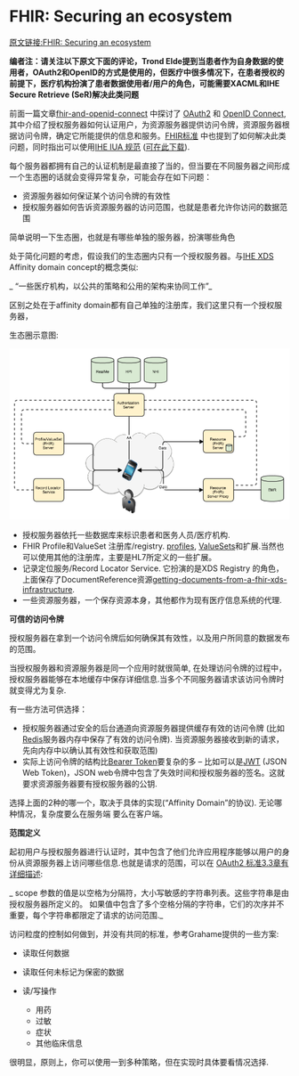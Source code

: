 # FHIR: Securing an ecosystem
[原文链接:FHIR: Securing an ecosystem](http://fhirblog.com/2014/06/23/fhir-securing-an-ecosystem/)

**编者注：请关注以下原文下面的评论，Trond Elde提到当患者作为自身数据的使用者，OAuth2和OpenID的方式是使用的，但医疗中很多情况下，在患者授权的前提下，医疗机构扮演了患者数据使用者/用户的角色，可能需要XACML和IHE Secure Retrieve (SeR)解决此类问题**

前面一篇文章[fhir-and-openid-connect](fhir-and-openid-connect.md) 中探讨了 [OAuth2](http://oauth.net/2/) 和 [OpenID Connect](http://openid.net/connect/), 其中介绍了授权服务器如何认证用户，为资源服务器提供访问令牌，资源服务器根据访问令牌，确定它所能提供的信息和服务。[FHIR标准](http://hl7.org/implement/standards/fhir/security.html) 中也提到了如何解决此类问题，同时指出可以使用[IHE IUA 规范](http://wiki.ihe.net/index.php?title=Internet_User_Authorization "Internet_User_Authorization") ([可在此下载](http://stage.ihe.net/Technical_Framework/upload/IHE_ITI_Suppl_IUA_Rev1-0_PC_2013-06-03.pdf)).

每个服务器都拥有自己的认证机制是最直接了当的，但当要在不同服务器之间形成一个生态圈的话就会变得异常复杂，可能会存在如下问题：

*   资源服务器如何保证某个访问令牌的有效性
*   授权服务器如何告诉资源服务器的访问范围，也就是患者允许你访问的数据范围

简单说明一下生态圈，也就是有哪些单独的服务器，扮演哪些角色

处于简化问题的考虑，假设我们的生态圈内只有一个授权服务器。与[IHE XDS](http://wiki.ihe.net/index.php?title=Cross-Enterprise_Document_Sharing "Cross-Enterprise_Document_Sharing") Affinity domain concept的概念类似:

_ “一些医疗机构，以公共的策略和公用的架构来协同工作”_

区别之处在于affinity domain都有自己单独的注册库，我们这里只有一个授权服务器，

生态圈示意图:

[![sources](sources.png?w=630&#038;h=384)](sources.png)


*   授权服务器依托一些数据库来标识患者和医务人员/医疗机构.
*   FHIR Profile和ValueSet 注册库/registry. [profiles](http://www.hl7.org/implement/standards/fhir/profile.html), [ValueSets](http://www.hl7.org/implement/standards/fhir/valueset.html)和扩展.当然也可以使用其他的注册库，主要是HL7所定义的一些扩展。
*   记录定位服务/Record Locator Service.  它扮演的是XDS Registry 的角色，上面保存了DocumentReference资源[getting-documents-from-a-fhir-xds-infrastructure](getting-documents-from-a-fhir-xds-infrastructure.md).
*   一些资源服务器，一个保存资源本身，其他都作为现有医疗信息系统的代理.

**可信的访问令牌**

授权服务器在拿到一个访问令牌后如何确保其有效性，以及用户所同意的数据发布的范围。


当授权服务器和资源服务器是同一个应用时就很简单, 在处理访问令牌的过程中，授权服务器能够在本地缓存中保存详细信息.当多个不同服务器请求该访问令牌时就变得尤为复杂.

有一些方法可供选择：

*   授权服务器通过安全的后台通道向资源服务器提供缓存有效的访问令牌 (比如[Redis](http://en.wikipedia.org/wiki/Redis)服务器内存中保存了有效的访问令牌). 当资源服务器接收到新的请求，先向内存中以确认其有效性和获取范围)
*   实际上访问令牌的结构比[Bearer Token](http://tools.ietf.org/html/rfc6750)要复杂的多 – 比如可以是[JWT](http://tools.ietf.org/html/draft-ietf-oauth-json-web-token-23) (JSON Web Token)，JSON web令牌中包含了失效时间和授权服务器的签名。这就要求资源服务器要有授权服务器的公钥.

选择上面的2种的哪一个，取决于具体的实现(“Affinity Domain”的协议). 无论哪种情况，复杂度要么在服务端 要么在客户端。

**范围定义**


起初用户与授权服务器进行认证时，其中包含了他们允许应用程序能够以用户的身份从资源服务器上访问哪些信息.也就是请求的范围，可以在 [ OAuth2 标准3.3章有详细描述](http://tools.ietf.org/html/rfc6749#section-3.3):

_ scope 参数的值是以空格为分隔符，大小写敏感的字符串列表。这些字符串是由授权服务器所定义的。   如果值中包含了多个空格分隔的字符串，它们的次序并不重要，每个字符串都限定了请求的访问范围._

访问粒度的控制如何做到，并没有共同的标准，参考Grahame提供的一些方案:

*   读取任何数据
*   读取任何未标记为保密的数据
*   读/写操作

    *   用药
    *   过敏
    *   症状
    *   其他临床信息



很明显，原则上，你可以使用一到多种策略，但在实现时具体要看情况选择.

